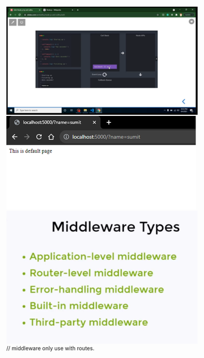 ![ CallBack image](image.png)
![query string](image-1.png)
![types of middleware](image-2.png)
// middleware only use with routes.
